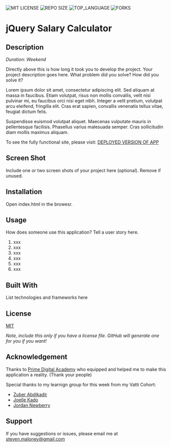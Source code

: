![MIT LICENSE](https://img.shields.io/github/license/sdeda1us/jquery-salary-calculator.svg?style=flat-square)
![REPO SIZE](https://img.shields.io/github/repo-size/sdeda1us/jquery-salary-calculator.svg?style=flat-square)
![TOP_LANGUAGE](https://img.shields.io/github/languages/top/sdeda1us/jquery-salary-calculator.svg?style=flat-square)
![FORKS](https://img.shields.io/github/forks/sdeda1us/jquery-salary-calculator.svg?style=social)

# jQuery Salary Calculator

## Description

_Duration: Weekend_

Directly above this is how long it took you to develop the project. Your project description goes here. What problem did you solve? How did you solve it? 

Lorem ipsum dolor sit amet, consectetur adipiscing elit. Sed aliquam at massa in faucibus. Etiam volutpat, risus non mollis convallis, velit nisi pulvinar mi, eu faucibus orci nisi eget nibh. Integer a velit pretium, volutpat arcu eleifend, fringilla elit. Cras erat sapien, convallis venenatis tellus vitae, feugiat dictum felis.

Suspendisse euismod volutpat aliquet. Maecenas vulputate mauris in pellentesque facilisis. Phasellus varius malesuada semper. Cras sollicitudin diam mollis maximus aliquam.

To see the fully functional site, please visit: [DEPLOYED VERSION OF APP](www.heroku.com)

## Screen Shot

Include one or two screen shots of your project here (optional). Remove if unused.

## Installation

Open index.html in the browesr. 

## Usage
How does someone use this application? Tell a user story here.

1. xxx
2. xxx
3. xxx
4. xxx
5. xxx
6. xxx


## Built With

List technologies and frameworks here

## License
[MIT](https://choosealicense.com/licenses/mit/)

_Note, include this only if you have a license file. GitHub will generate one for you if you want!_

## Acknowledgement
Thanks to [Prime Digital Academy](www.primeacademy.io) who equipped and helped me to make this application a reality. (Thank your people)

Special thanks to my learnign group for this week from my Vatti Cohort:
- [Zuber Abdikadir](https://github.com/zuberabdikadir)
- [Joelle Kado](https://www.linkedin.com/in/joellekado/)
- [Jordan Newberry](https://github.com/jordanNewberry21)

## Support
If you have suggestions or issues, please email me at [steven.maloney@gmail.com](mailto:steven.maloney@gmail.com)